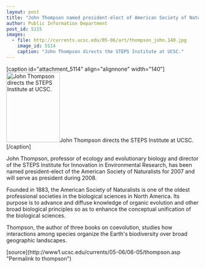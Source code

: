 ```yaml
---
layout: post
title: "John Thompson named president-elect of American Society of Naturalists"
author: Public Information Department
post_id: 5115
images:
  - file: http://currents.ucsc.edu/05-06/art/thompson_john.140.jpg
    image_id: 5114
    caption: "John Thompson directs the STEPS Institute at UCSC."
---
```


[caption id="attachment_5114" align="alignnone" width="140"]<a href="http://localhost/mysite/wp-content/uploads/2006/06/thompson_john.140.jpg"><img class="size-full wp-image-5114" src="http://localhost/mysite/wp-content/uploads/2006/06/thompson_john.140.jpg" alt="John Thompson directs the STEPS Institute at UCSC." width="140" height="184" /></a>John Thompson directs the STEPS Institute at UCSC.[/caption]
<a name="content" id="content"></a>
<p>
  John Thompson, professor of ecology and evolutionary biology and director of the STEPS Institute for Innovation in Environmental Research, has been named president-elect of the American Society of Naturalists for 2007 and will serve as president during 2008.
</p>
<p>
  Founded in 1883, the American Society of Naturalists is one of the oldest professional societies in the biological sciences in North America. Its purpose is to advance and diffuse knowledge of organic evolution and other broad biological principles so as to enhance the conceptual unification of the biological sciences.
</p>
<p>
  Thompson, the author of three books on coevolution, studies how interactions among species organize the Earth's biodiversity over broad geographic landscapes.
</p>
[source](http://www1.ucsc.edu/currents/05-06/06-05/thompson.asp "Permalink to thompson")
